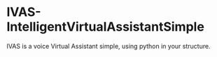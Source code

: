 # IVAS-IntelligentVirtualAssistantSimple
 IVAS  is a voice Virtual Assistant simple, using python in your structure.
